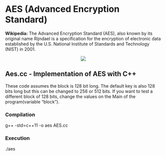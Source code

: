 # AES (Advanced Encryption Standard)

**Wikipedia:** The Advanced Encryption Standard (AES), also known by its original name Rijndael is a specification for the encryption of electronic data established by the U.S. National Institute of Standards and Technology (NIST) in 2001.


<p align="center">
  <img src= "https://upload.wikimedia.org/wikipedia/commons/thumb/a/a4/AES-SubBytes.svg/320px-AES-SubBytes.svg.png"/>
</p>



## Aes.cc  - Implementation of AES with C++ 
These code assumes the block is 128 bit long. The default key is also 128 bits long but this can be changed to 256 or 512 bits. If you want to test a different block of 128 bits, change the values on the Main of the program(variable “block”). 

### Compilation
g++ -std=c++11 -o aes AES.cc 

### Execution
./aes
